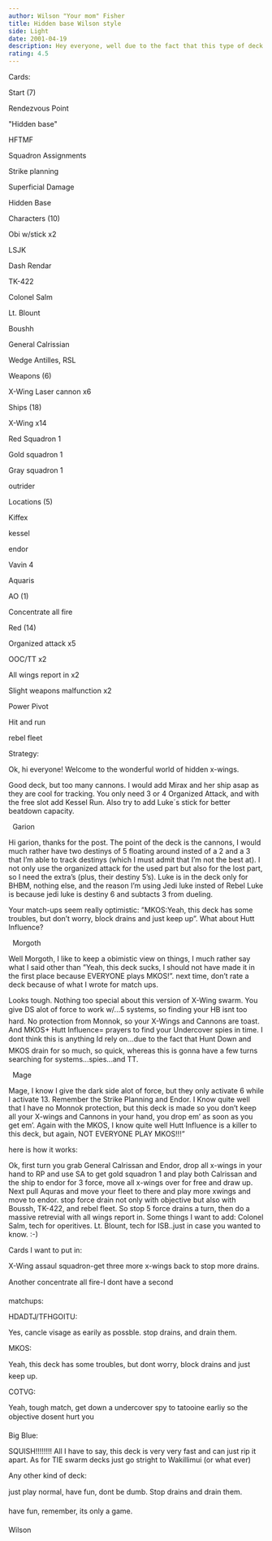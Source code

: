```yaml
---
author: Wilson "Your mom" Fisher
title: Hidden base Wilson style
side: Light
date: 2001-04-19
description: Hey everyone, well due to the fact that this type of deck has always won for me I chose to re-make it. I hope you enjoy!
rating: 4.5
---
```

Cards: 

Start (7)
Rendezvous Point
"Hidden base"
HFTMF
Squadron Assignments
Strike planning
Superficial Damage
Hidden Base

Characters (10)
Obi w/stick x2
LSJK
Dash Rendar
TK-422
Colonel Salm
Lt. Blount
Boushh
General Calrissian
Wedge Antilles, RSL

Weapons (6)
X-Wing Laser cannon x6

Ships (18)
X-Wing x14
Red Squadron 1
Gold squadron 1
Gray squadron 1
outrider

Locations (5)
Kiffex
kessel
endor
Vavin 4
Aquaris

AO (1)
Concentrate all fire

Red (14)
Organized attack x5
OOC/TT x2
All wings report in x2
Slight weapons malfunction x2
Power Pivot
Hit and run
rebel fleet



Strategy: 

Ok, hi everyone!  Welcome to the wonderful world of hidden x-wings.

Good deck, but too many cannons. I would add Mirax and her ship asap as they are cool for tracking. You only need 3 or 4 Organized Attack, and with the free slot add Kessel Run. Also try to add Luke´s stick for better beatdown capacity. 
 	Garion

Hi garion, thanks for the post. The point of the deck is the cannons, I would much rather have two destinys of 5 floating around insted of a 2 and a 3 that I’m able to track destinys (which I must admit that I’m not the best at).  I not only use the organized attack for the used part but also for the lost part, so I need the extra’s (plus, their destiny 5’s).  Luke is in the deck only for BHBM, nothing else, and the reason I’m using Jedi luke insted of Rebel Luke is because jedi luke is destiny 6 and subtacts 3 from dueling.

Your match-ups seem really optimistic: ”MKOS:Yeah, this deck has some troubles, but don’t worry, block drains and just keep up”. What about Hutt Influence? 
 	Morgoth

Well Morgoth,  I like to keep a obimistic view on things, I much rather say what I said other than ”Yeah, this deck sucks, I should not have made it in the first place because EVERYONE plays MKOS!”.  next time, don’t rate a deck because of what I wrote for match ups.

Looks tough. Nothing too special about this version of X-Wing swarm. You give DS alot of force to work w/...5 systems, so finding your HB isnt too hard. No protection from Monnok, so your X-Wings and Cannons are toast. And MKOS+ Hutt Influence= prayers to find your Undercover spies in time. I dont think this is anything Id rely on...due to the fact that Hunt Down and MKOS drain for so much, so quick, whereas this is gonna have a few turns searching for systems...spies...and TT. 


 	Mage

Mage, I know I give the dark side alot of force, but they only activate 6 while I activate 13.  Remember the Strike Planning and Endor.  I Know quite well that I have no Monnok protection, but this deck is made so you don’t keep all your X-wings and Cannons in your hand, you drop em’ as soon as you get em’.  Again with the MKOS, I know quite well Hutt Influence is a killer to this deck, but again, NOT EVERYONE PLAY MKOS!!!”

here is how it works:
Ok, first turn you grab General Calrissan and Endor, drop all x-wings in your hand to RP and use SA to get gold squadron 1 and play both Calrissan and the ship to endor for 3 force, move all x-wings over for free and draw up. Next pull Aquras and move your fleet to there and play more xwings and move to endor.  stop force drain not only with objective but also with Boussh, TK-422, and rebel fleet. So stop 5 force drains a turn, then do a massive retrevial with all wings report in. Some things I want to add: Colonel Salm,   tech for operitives.  Lt. Blount, tech for ISB..just in case you wanted to know. :-)
Cards I want to put in:
X-Wing assaul squadron-get three more x-wings back to stop more drains.
Another concentrate all fire-I dont have a second

matchups:
HDADTJ/TFHGOITU:
Yes, cancle visage as earily as possble. stop drains, and drain them.

MKOS:
Yeah, this deck has some troubles, but dont worry, block drains and just keep up.

COTVG:
Yeah, tough match, get down a undercover spy to tatooine earliy so the objective dosent hurt you

Big Blue:
SQUISH!!!!!!!! All I have to say, this deck is very very fast and can just rip it apart.  As for TIE swarm decks just go stright to Wakillimui (or what ever)

Any other kind of deck:
just play normal, have fun, dont be dumb. Stop drains and drain them.

have fun, remember, its only a game.

Wilson
